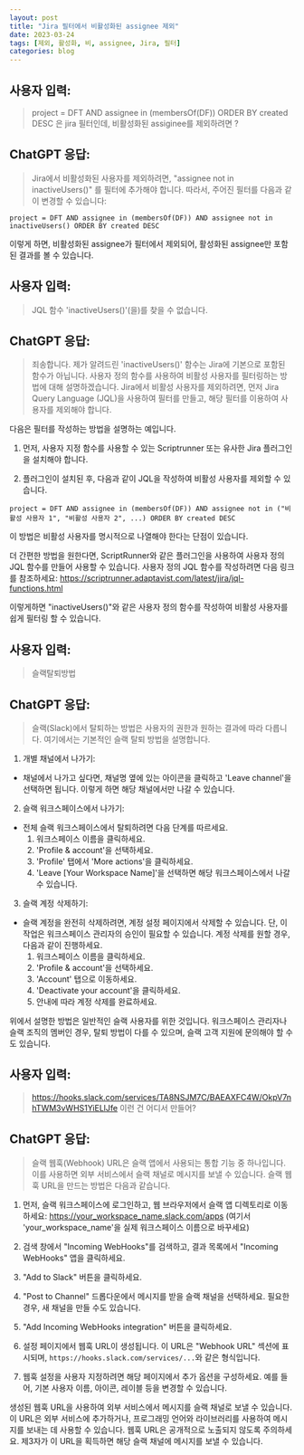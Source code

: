 ```yaml
---
layout: post
title: "Jira 필터에서 비활성화된 assignee 제외"
date: 2023-03-24
tags: [제외, 활성화, 비, assignee, Jira, 필터]
categories: blog
---
```


## 사용자 입력:
> project = DFT AND assignee in (membersOf(DF)) ORDER BY created DESC 은 jira 필터인데, 비활성화된 assiginee를 제외하려면 ?

## ChatGPT 응답:
> Jira에서 비활성화된 사용자를 제외하려면, "assignee not in inactiveUsers()" 를 필터에 추가해야 합니다. 따라서, 주어진 필터를 다음과 같이 변경할 수 있습니다:

```
project = DFT AND assignee in (membersOf(DF)) AND assignee not in inactiveUsers() ORDER BY created DESC
```

이렇게 하면, 비활성화된 assignee가 필터에서 제외되어, 활성화된 assignee만 포함된 결과를 볼 수 있습니다.

## 사용자 입력:
> JQL 함수 'inactiveUsers()'(을)를 찾을 수 없습니다.

## ChatGPT 응답:
> 죄송합니다. 제가 알려드린 'inactiveUsers()' 함수는 Jira에 기본으로 포함된 함수가 아닙니다. 사용자 정의 함수를 사용하여 비활성 사용자를 필터링하는 방법에 대해 설명하겠습니다. Jira에서 비활성 사용자를 제외하려면, 먼저 Jira Query Language (JQL)을 사용하여 필터를 만들고, 해당 필터를 이용하여 사용자를 제외해야 합니다.

다음은 필터를 작성하는 방법을 설명하는 예입니다.

1. 먼저, 사용자 지정 함수를 사용할 수 있는 Scriptrunner 또는 유사한 Jira 플러그인을 설치해야 합니다.

2. 플러그인이 설치된 후, 다음과 같이 JQL을 작성하여 비활성 사용자를 제외할 수 있습니다.

```
project = DFT AND assignee in (membersOf(DF)) AND assignee not in ("비활성 사용자 1", "비활성 사용자 2", ...) ORDER BY created DESC
```

이 방법은 비활성 사용자를 명시적으로 나열해야 한다는 단점이 있습니다.

더 간편한 방법을 원한다면, ScriptRunner와 같은 플러그인을 사용하여 사용자 정의 JQL 함수를 만들어 사용할 수 있습니다. 사용자 정의 JQL 함수를 작성하려면 다음 링크를 참조하세요: https://scriptrunner.adaptavist.com/latest/jira/jql-functions.html

이렇게하면 "inactiveUsers()"와 같은 사용자 정의 함수를 작성하여 비활성 사용자를 쉽게 필터링 할 수 있습니다.

## 사용자 입력:
> 슬랙탈퇴방법

## ChatGPT 응답:
> 슬랙(Slack)에서 탈퇴하는 방법은 사용자의 권한과 원하는 결과에 따라 다릅니다. 여기에서는 기본적인 슬랙 탈퇴 방법을 설명합니다.

1. 개별 채널에서 나가기:
- 채널에서 나가고 싶다면, 채널명 옆에 있는 아이콘을 클릭하고 'Leave channel'을 선택하면 됩니다. 이렇게 하면 해당 채널에서만 나갈 수 있습니다.

2. 슬랙 워크스페이스에서 나가기:
- 전체 슬랙 워크스페이스에서 탈퇴하려면 다음 단계를 따르세요.
  1. 워크스페이스 이름을 클릭하세요.
  2. 'Profile & account'을 선택하세요.
  3. 'Profile' 탭에서 'More actions'을 클릭하세요.
  4. 'Leave [Your Workspace Name]'을 선택하면 해당 워크스페이스에서 나갈 수 있습니다.

3. 슬랙 계정 삭제하기:
- 슬랙 계정을 완전히 삭제하려면, 계정 설정 페이지에서 삭제할 수 있습니다. 단, 이 작업은 워크스페이스 관리자의 승인이 필요할 수 있습니다. 계정 삭제를 원할 경우, 다음과 같이 진행하세요.
  1. 워크스페이스 이름을 클릭하세요.
  2. 'Profile & account'을 선택하세요.
  3. 'Account' 탭으로 이동하세요.
  4. 'Deactivate your account'을 클릭하세요.
  5. 안내에 따라 계정 삭제를 완료하세요.

위에서 설명한 방법은 일반적인 슬랙 사용자를 위한 것입니다. 워크스페이스 관리자나 슬랙 조직의 멤버인 경우, 탈퇴 방법이 다를 수 있으며, 슬랙 고객 지원에 문의해야 할 수도 있습니다.

## 사용자 입력:
> https://hooks.slack.com/services/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 이런 건 어디서 만들어?

## ChatGPT 응답:
> 슬랙 웹훅(Webhook) URL은 슬랙 앱에서 사용되는 통합 기능 중 하나입니다. 이를 사용하면 외부 서비스에서 슬랙 채널로 메시지를 보낼 수 있습니다. 슬랙 웹훅 URL을 만드는 방법은 다음과 같습니다.

1. 먼저, 슬랙 워크스페이스에 로그인하고, 웹 브라우저에서 슬랙 앱 디렉토리로 이동하세요: https://your_workspace_name.slack.com/apps (여기서 'your_workspace_name'을 실제 워크스페이스 이름으로 바꾸세요)

2. 검색 창에서 "Incoming WebHooks"를 검색하고, 결과 목록에서 "Incoming WebHooks" 앱을 클릭하세요.

3. "Add to Slack" 버튼을 클릭하세요.

4. "Post to Channel" 드롭다운에서 메시지를 받을 슬랙 채널을 선택하세요. 필요한 경우, 새 채널을 만들 수도 있습니다.

5. "Add Incoming WebHooks integration" 버튼을 클릭하세요.

6. 설정 페이지에서 웹훅 URL이 생성됩니다. 이 URL은 "Webhook URL" 섹션에 표시되며, `https://hooks.slack.com/services/...`와 같은 형식입니다.

7. 웹훅 설정을 사용자 지정하려면 해당 페이지에서 추가 옵션을 구성하세요. 예를 들어, 기본 사용자 이름, 아이콘, 레이블 등을 변경할 수 있습니다.

생성된 웹훅 URL을 사용하여 외부 서비스에서 메시지를 슬랙 채널로 보낼 수 있습니다. 이 URL은 외부 서비스에 추가하거나, 프로그래밍 언어와 라이브러리를 사용하여 메시지를 보내는 데 사용할 수 있습니다. 웹훅 URL은 공개적으로 노출되지 않도록 주의하세요. 제3자가 이 URL을 획득하면 해당 슬랙 채널에 메시지를 보낼 수 있습니다.

